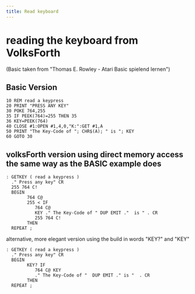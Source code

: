 ```yaml
---
title: Read keyboard
---
```

# reading the keyboard from VolksForth  
  
(Basic taken from "Thomas E. Rowley - Atari Basic spielend lernen")  
  
## Basic Version  
```
10 REM read a keypress
20 PRINT "PRESS ANY KEY"
30 POKE 764,255
35 IF PEEK(764)=255 THEN 35
36 KEY=PEEK(764)
40 CLOSE #1:OPEN #1,4,0,"K:":GET #1,A
50 PRINT "The Key-Code of "; CHR$(A); " is "; KEY
60 GOTO 30
```
  
## volksForth version using direct memory access the same way as the BASIC example does  
```
: GETKEY ( read a keypress )
  ." Press any key" CR
  255 764 C!
  BEGIN
        764 C@
        255 < IF
           764 C@ 
           KEY ." The Key-Code of " DUP EMIT ."  is " . CR
           255 764 C!
        THEN
  REPEAT ;
```
  
alternative, more elegant version using the build in words "KEY?" and "KEY"  
  
```
: GETKEY ( read a keypress )
  ." Press any key" CR
  BEGIN
        KEY? IF
           764 C@ KEY 
           ." The Key-Code of "  DUP EMIT ." is "  . CR
        THEN
  REPEAT ;
 
```
